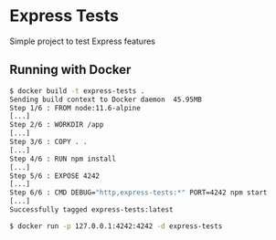 # Express Tests

Simple project to test Express features

## Running with Docker

``` bash
$ docker build -t express-tests .
Sending build context to Docker daemon  45.95MB
Step 1/6 : FROM node:11.6-alpine
[...]
Step 2/6 : WORKDIR /app
[...]
Step 3/6 : COPY . .
[...]
Step 4/6 : RUN npm install
[...]
Step 5/6 : EXPOSE 4242
[...]
Step 6/6 : CMD DEBUG="http,express-tests:*" PORT=4242 npm start
[...]
Successfully tagged express-tests:latest

$ docker run -p 127.0.0.1:4242:4242 -d express-tests
```
